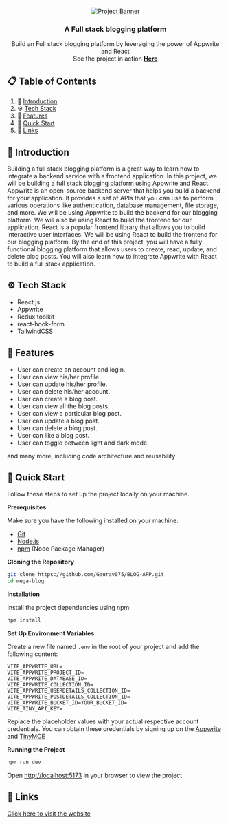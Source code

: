 <div align="center">
  <br />
    <a href="#" >
      <img src="https://portfolio-v2-sigma-eight-85.vercel.app/Screenshot%20(106)-min.png" alt="Project Banner">
    </a>
  <br />

  <h3 align="center">A Full stack blogging platform</h3>

   <div align="center">
    Build an Full stack blogging platform by leveraging the power of Appwrite and React <br>
    See the project in action <a href="https://mega-blog-coral.vercel.app/" target="_blank"><b>Here</b></a>
    </div>
</div>

## 📋 <a name="table">Table of Contents</a>

1. 🤖 [Introduction](#introduction)
2. ⚙️ [Tech Stack](#tech-stack)
3. 🔋 [Features](#features)
4. 🤸 [Quick Start](#quick-start)
5. 🔗 [Links](#links)

## <a name="introduction">🤖 Introduction</a>

Building a full stack blogging platform is a great way to learn how to integrate a backend service with a frontend application. In this project, we will be building a full stack blogging platform using Appwrite and React. Appwrite is an open-source backend server that helps you build a backend for your application. It provides a set of APIs that you can use to perform various operations like authentication, database management, file storage, and more. We will be using Appwrite to build the backend for our blogging platform. We will also be using React to build the frontend for our application. React is a popular frontend library that allows you to build interactive user interfaces. We will be using React to build the frontend for our blogging platform. By the end of this project, you will have a fully functional blogging platform that allows users to create, read, update, and delete blog posts. You will also learn how to integrate Appwrite with React to build a full stack application.

## <a name="tech-stack">⚙️ Tech Stack</a>

- React.js
- Appwrite
- Redux toolkit
- react-hook-form
- TailwindCSS

## <a name="features">🔋 Features</a>

- User can create an account and login.
- User can view his/her profile.
- User can update his/her profile.
- User can delete his/her account.
- User can create a blog post.
- User can view all the blog posts.
- User can view a particular blog post.
- User can update a blog post.
- User can delete a blog post.
- User can like a blog post.
- User can toggle between light and dark mode.

and many more, including code architecture and reusability

## <a name="quick-start">🤸 Quick Start</a>

Follow these steps to set up the project locally on your machine.

**Prerequisites**

Make sure you have the following installed on your machine:

- [Git](https://git-scm.com/)
- [Node.js](https://nodejs.org/en)
- [npm](https://www.npmjs.com/) (Node Package Manager)

**Cloning the Repository**

```bash
git clone https://github.com/Gaurav075/BLOG-APP.git
cd mega-blog
```

**Installation**

Install the project dependencies using npm:

```bash
npm install
```

**Set Up Environment Variables**

Create a new file named `.env` in the root of your project and add the following content:

```env
VITE_APPWRITE_URL=
VITE_APPWRITE_PROJECT_ID=
VITE_APPWRITE_DATABASE_ID=
VITE_APPWRITE_COLLECTION_ID=
VITE_APPWRITE_USERDETAILS_COLLECTION_ID=
VITE_APPWRITE_POSTDETAILS_COLLECTION_ID=
VITE_APPWRITE_BUCKET_ID=YOUR_BUCKET_ID=
VITE_TINY_API_KEY=
```

Replace the placeholder values with your actual respective account credentials. You can obtain these credentials by signing up on the [Appwrite](https://appwrite.io/) and [TinyMCE](https://www.tiny.cloud/)

**Running the Project**

```bash
npm run dev
```

Open [http://localhost:5173](http://localhost:5173) in your browser to view the project.

## <a name="links">🔗 Links</a>

[Click here to visit the website](https://blog-app-tawny-psi.vercel.app/)

